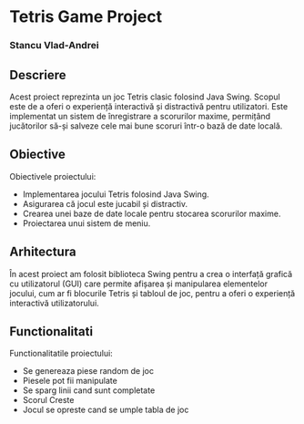 # Tetris Game Project
### Stancu Vlad-Andrei

## Descriere
Acest proiect reprezinta un joc Tetris clasic folosind Java Swing. Scopul este de a oferi o experiență interactivă și distractivă pentru utilizatori. Este implementat un sistem de înregistrare a scorurilor maxime, permițând jucătorilor să-și salveze cele mai bune scoruri într-o bază de date locală.

## Obiective
Obiectivele proiectului:

* Implementarea jocului Tetris folosind Java Swing.
* Asigurarea că jocul este jucabil și distractiv.
* Crearea unei baze de date locale pentru stocarea scorurilor maxime.
* Proiectarea unui sistem de meniu.

## Arhitectura

În acest proiect am folosit biblioteca Swing pentru a crea o interfață grafică cu utilizatorul (GUI) care permite afișarea și manipularea elementelor jocului, cum ar fi blocurile Tetris și tabloul de joc, pentru a oferi o experiență interactivă utilizatorului.

## Functionalitati
Functionalitatile proiectului:

* Se genereaza piese random de joc
* Piesele pot fii manipulate
* Se sparg linii cand sunt completate
* Scorul Creste
* Jocul se opreste cand se umple tabla de joc
  
